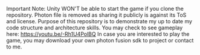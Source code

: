 Important Note: Unity WON'T be able to start the game if you clone the repository. Photon file is removed as sharing it publicly is against its ToS and license. 
Purpose of this repository is to demonstrate my up to date my code structure and architecture skills. 
You may check to see gameplay here: https://youtu.be/-Rh1U4PolBQ 
In case you are interested to play the game, you may download your own photon fusion sdk to project or contact to me.
